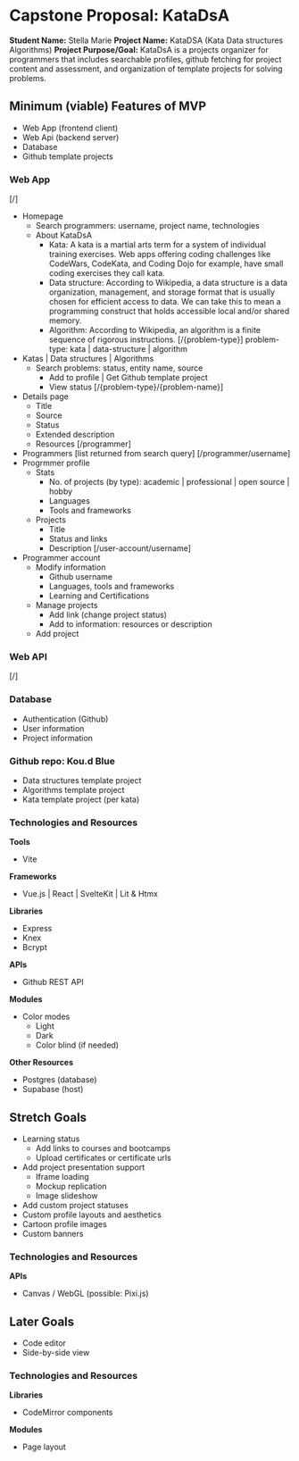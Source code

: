 # Capstone Proposal: KataDsA

**Student Name:** Stella Marie
**Project Name:** KataDSA (Kata Data structures Algorithms)
**Project Purpose/Goal:** KataDsA is a projects organizer for programmers that includes searchable profiles, github fetching for project content and assessment, and organization of template projects for solving problems.

## Minimum (viable) Features of MVP
- Web App (frontend client)
- Web Api (backend server)
- Database
- Github template projects

### Web App
[/]
- Homepage
    - Search programmers: username, project name, technologies
    - About KataDsA
        - Kata: A kata is a martial arts term for a system of individual training exercises. Web apps offering coding challenges like CodeWars, CodeKata, and Coding Dojo for example, have small coding exercises they call kata.
        - Data structure:  According to Wikipedia, a data structure is a data organization, management, and storage format that is usually chosen for efficient access to data. We can take this to mean a programming construct that holds accessible local and/or shared memory.
        - Algorithm: According to Wikipedia, an algorithm is a finite sequence of rigorous instructions.
[/{problem-type}]
problem-type: kata | data-structure | algorithm
- Katas | Data structures | Algorithms
    - Search problems: status, entity name, source
        - Add to profile | Get Github template project
        - View status
[/{problem-type}/{problem-name}]
- Details page
    - Title
    - Source
    - Status
    - Extended description
    - Resources
[/programmer]
- Programmers [list returned from search query]
[/programmer/username]
- Progrmmer profile
    - Stats
        - No. of projects (by type): academic | professional | open source | hobby
        - Languages
        - Tools and frameworks
    - Projects
        - Title
        - Status and links
        - Description
[/user-account/username]
- Programmer account
    - Modify information
        - Github username
        - Languages, tools and frameworks
        - Learning and Certifications
    - Manage projects
        - Add link (change project status)
        - Add to information: resources or description
    - Add project
  
### Web API
[/]


### Database
- Authentication (Github)
- User information
- Project information

### Github repo: Kou.d Blue
- Data structures template project
- Algorithms template project
- Kata template project (per kata)

### Technologies and Resources

**Tools**
- Vite

**Frameworks**
- Vue.js | React | SvelteKit | Lit & Htmx

**Libraries**
- Express
- Knex
- Bcrypt

**APIs**
- Github REST API

**Modules**
- Color modes
    - Light
    - Dark
    - Color blind (if needed)

**Other Resources**
- Postgres (database)
- Supabase (host)

## Stretch Goals
- Learning status
    - Add links to courses and bootcamps
    - Upload certificates or certificate urls
- Add project presentation support
    - Iframe loading
    - Mockup replication
    - Image slideshow
- Add custom project statuses
- Custom profile layouts and aesthetics
- Cartoon profile images
- Custom banners

### Technologies and Resources

**APIs**
- Canvas / WebGL (possible: Pixi.js)

## Later Goals
- Code editor
- Side-by-side view

### Technologies and Resources

**Libraries**
- CodeMirror components

**Modules**
- Page layout